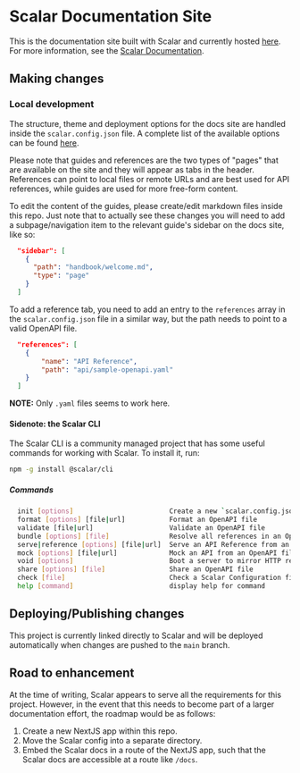 # Scalar Documentation Site

This is the documentation site built with Scalar and
currently hosted [here](https://staging-datum-docs.apidocumentation.com/). For more
information, see the [Scalar Documentation](https://guides.scalar.com/scalar/scalar-docs/getting-started).

## Making changes

### Local development

The structure, theme and deployment options for the docs site are handled inside
the `scalar.config.json` file. A complete list of the available options can be
found [here](https://github.com/scalar/scalar/blob/main/documentation/configuration.md).

Please note that guides and references are the two types of "pages" that are
available on the site and they will appear as tabs in the header. References can
point to local files or remote URLs and are best used for API references, while
guides are used for more free-form content.

To edit the content of the guides, please create/edit markdown files inside this
repo. Just note that to actually see these changes you will need to add a
subpage/navigation item to the relevant guide's sidebar on the docs site, like
so:

```json
  "sidebar": [
    {
      "path": "handbook/welcome.md",
      "type": "page"
    }
  ]
```

To add a reference tab, you need to add an entry to the `references` array in
the `scalar.config.json` file in a similar way, but the path needs to point to a
valid OpenAPI file.

```json
  "references": [
    {
        "name": "API Reference",
        "path": "api/sample-openapi.yaml"
    }
  ]
```

**NOTE:** Only `.yaml` files seems to work here.

#### Sidenote: the Scalar CLI

The Scalar CLI is a community managed project that has some useful commands for
working with Scalar. To install it, run:

```bash
npm -g install @scalar/cli
```

##### Commands

```bash
  init [options]                        Create a new `scalar.config.json` file to configure where your OpenAPI file is placed.
  format [options] [file|url]           Format an OpenAPI file
  validate [file|url]                   Validate an OpenAPI file
  bundle [options] [file]               Resolve all references in an OpenAPI file
  serve|reference [options] [file|url]  Serve an API Reference from an OpenAPI file
  mock [options] [file|url]             Mock an API from an OpenAPI file
  void [options]                        Boot a server to mirror HTTP requests
  share [options] [file]                Share an OpenAPI file
  check [file]                          Check a Scalar Configuration file
  help [command]                        display help for command
```

## Deploying/Publishing changes

This project is currently linked directly to Scalar and will be deployed automatically when changes are pushed to the `main` branch.

## Road to enhancement

At the time of writing, Scalar appears to serve all the requirements for this project. However, in the event that this needs to become part of a larger documentation effort, the roadmap would be as follows:

1. Create a new NextJS app within this repo.
2. Move the Scalar config into a separate directory.
3. Embed the Scalar docs in a route of the NextJS app, such that the Scalar docs are accessible at a route like `/docs`.

